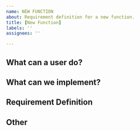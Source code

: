 ```yaml
---
name: NEW FUNCTION
about: Requirement definition for a new function.
title: [New Function]
labels: ''
assignees: ''

---
```


## What can a user do?


## What can we implement?


## Requirement Definition


## Other
